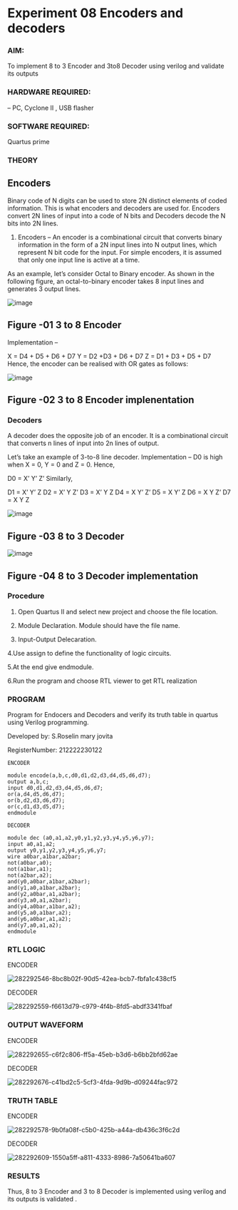 # Experiment 08  Encoders and decoders 
### AIM: 
To implement 8 to 3 Encoder and  3to8 Decoder using verilog and validate its outputs
### HARDWARE REQUIRED:
– PC, Cyclone II , USB flasher
### SOFTWARE REQUIRED: 
Quartus prime

### THEORY 

## Encoders
Binary code of N digits can be used to store 2N distinct elements of coded information. This is what encoders and decoders are used for. Encoders convert 2N lines of input into a code of N bits and Decoders decode the N bits into 2N lines.

1. Encoders –
An encoder is a combinational circuit that converts binary information in the form of a 2N input lines into N output lines, which represent N bit code for the input. For simple encoders, it is assumed that only one input line is active at a time.

As an example, let’s consider Octal to Binary encoder. As shown in the following figure, an octal-to-binary encoder takes 8 input lines and generates 3 output lines.

![image](https://user-images.githubusercontent.com/36288975/171543588-bc0746df-a173-4b35-989e-5fb7d385fe8a.png)
## Figure -01 3 to 8 Encoder 


Implementation –

X = D4 + D5 + D6 + D7
Y = D2 +D3 + D6 + D7
Z = D1 + D3 + D5 + D7 
Hence, the encoder can be realised with OR gates as follows:


![image](https://user-images.githubusercontent.com/36288975/171543740-68403b82-aa93-4c98-9343-f32b14885a2e.png)
## Figure -02 3 to 8 Encoder implenentation 

 ### Decoders 
A decoder does the opposite job of an encoder. It is a combinational circuit that converts n lines of input into 2n lines of output.

Let’s take an example of 3-to-8 line decoder.
Implementation –
D0 is high when X = 0, Y = 0 and Z = 0. Hence,

D0 = X’ Y’ Z’ 
Similarly,

D1 = X’ Y’ Z
D2 = X’ Y Z’
D3 = X’ Y Z
D4 = X Y’ Z’
D5 = X Y’ Z
D6 = X Y Z’
D7 = X Y Z 


![image](https://user-images.githubusercontent.com/36288975/171543978-ee2d0671-2846-40a1-8705-507fd6287a49.png)
## Figure -03 8 to 3 Decoder 



![image](https://user-images.githubusercontent.com/36288975/171543866-5a6eace6-8683-49d7-9c4f-a7cb30ec3035.png)
## Figure -04 8 to 3 Decoder implementation 

### Procedure
 1. Open Quartus II and select new project and choose the file location.
  
 2. Module Declaration. Module should have the file name.

   
 3. Input-Output Delecaration.

   4.Use assign to define the functionality of logic circuits.

   5.At the end give endmodule.

   6.Run the program and choose RTL viewer to get RTL realization



### PROGRAM

Program for Endocers and Decoders  and verify its truth table in quartus using Verilog programming.

Developed by: S.Roselin mary jovita

RegisterNumber:  212222230122

```
ENCODER

module encode(a,b,c,d0,d1,d2,d3,d4,d5,d6,d7);
output a,b,c;
input d0,d1,d2,d3,d4,d5,d6,d7;
or(a,d4,d5,d6,d7);
or(b,d2,d3,d6,d7);
or(c,d1,d3,d5,d7);
endmodule
```
```
DECODER

module dec (a0,a1,a2,y0,y1,y2,y3,y4,y5,y6,y7);
input a0,a1,a2;
output y0,y1,y2,y3,y4,y5,y6,y7;
wire a0bar,a1bar,a2bar;
not(a0bar,a0);
not(a1bar,a1);
not(a2bar,a2);
and(y0,a0bar,a1bar,a2bar);
and(y1,a0,a1bar,a2bar);
and(y2,a0bar,a1,a2bar);
and(y3,a0,a1,a2bar);
and(y4,a0bar,a1bar,a2);
and(y5,a0,a1bar,a2);
and(y6,a0bar,a1,a2);
and(y7,a0,a1,a2);
endmodule
```

### RTL LOGIC 

ENCODER

![282292546-8bc8b02f-90d5-42ea-bcb7-fbfa1c438cf5](https://github.com/Roselinjovita/Experiment-08-Encoders-and-decoders-/assets/119104296/bb728229-6fd4-4fa3-aa31-36cf24ff9035)

DECODER

![282292559-f6613d79-c979-4f4b-8fd5-abdf3341fbaf](https://github.com/Roselinjovita/Experiment-08-Encoders-and-decoders-/assets/119104296/c689e12b-33d6-407a-aeb7-7c702e499689)


### OUTPUT WAVEFORM  

ENCODER

![282292655-c6f2c806-ff5a-45eb-b3d6-b6bb2bfd62ae](https://github.com/Roselinjovita/Experiment-08-Encoders-and-decoders-/assets/119104296/c2345429-43c4-4bbc-ae37-95c573188046)


DECODER

![282292676-c41bd2c5-5cf3-4fda-9d9b-d09244fac972](https://github.com/Roselinjovita/Experiment-08-Encoders-and-decoders-/assets/119104296/a748fbe5-548f-4e4c-b644-78d6733989bb)


### TRUTH TABLE 

ENCODER

![282292578-9b0fa08f-c5b0-425b-a44a-db436c3f6c2d](https://github.com/Roselinjovita/Experiment-08-Encoders-and-decoders-/assets/119104296/d7b1905f-2c8c-42cc-bb76-192610242479)


DECODER

![282292609-1550a5ff-a811-4333-8986-7a50641ba607](https://github.com/Roselinjovita/Experiment-08-Encoders-and-decoders-/assets/119104296/d32ec718-fa7a-4e4e-b831-119e07793388)




### RESULTS 

Thus, 8 to 3 Encoder and 3 to 8 Decoder is implemented using verilog and its outputs is validated .
